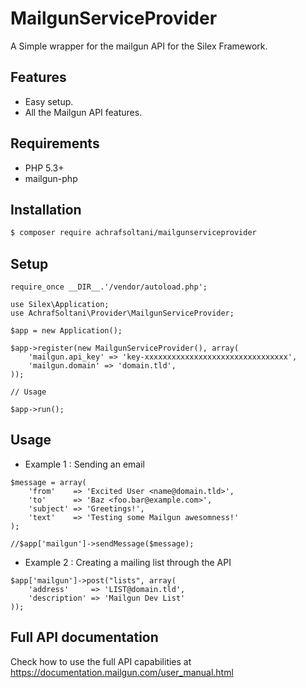 # MailgunServiceProvider

A Simple wrapper for the mailgun API for the Silex Framework.

Features
--------
* Easy setup.
* All the Mailgun API features.

Requirements
------------
 * PHP 5.3+
 * mailgun-php
  
Installation
------------ 
```sh
$ composer require achrafsoltani/mailgunserviceprovider
```
Setup
------------
``` {.php}
require_once __DIR__.'/vendor/autoload.php';

use Silex\Application;
use AchrafSoltani\Provider\MailgunServiceProvider;

$app = new Application();

$app->register(new MailgunServiceProvider(), array(
    'mailgun.api_key' => 'key-xxxxxxxxxxxxxxxxxxxxxxxxxxxxxxxx',
    'mailgun.domain' => 'domain.tld',
));

// Usage

$app->run();
```
Usage
------------
* Example 1 : Sending an email

``` {.php}
$message = array(
    'from'    => 'Excited User <name@domain.tld>',
    'to'      => 'Baz <foo.bar@example.com>',
    'subject' => 'Greetings!',
    'text'    => 'Testing some Mailgun awesomness!'    
);

//$app['mailgun']->sendMessage($message);
```

* Example 2 : Creating a mailing list through the API

``` {.php}
$app['mailgun']->post("lists", array(
    'address'     => 'LIST@domain.tld',
    'description' => 'Mailgun Dev List'
));
```
Full API documentation
------------
Check how to use the full API capabilities at https://documentation.mailgun.com/user_manual.html
